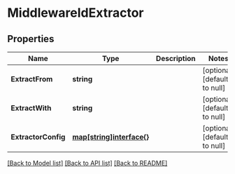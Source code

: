 # MiddlewareIdExtractor

## Properties
Name | Type | Description | Notes
------------ | ------------- | ------------- | -------------
**ExtractFrom** | **string** |  | [optional] [default to null]
**ExtractWith** | **string** |  | [optional] [default to null]
**ExtractorConfig** | [**map[string]interface{}**](interface{}.md) |  | [optional] [default to null]

[[Back to Model list]](../README.md#documentation-for-models) [[Back to API list]](../README.md#documentation-for-api-endpoints) [[Back to README]](../README.md)


